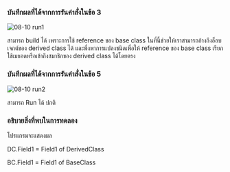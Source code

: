 ### บันทึกผลที่ได้จากการรันคำสั่งในข้อ 3
![08-10 run1](https://github.com/kanoksiriboonkam/03376836-OOP-2566-Lab-08/assets/144196048/a8d9fecd-954c-4a05-a9f9-7e8cecc0b718)

สามารถ build ได้ เพราะการใช้ reference ของ base class ในที่นี้ช่วยให้เราสามารถอ้างถึงอ็อบเจกต์ของ derived class ได้ และพึ่งพาการแปลงชนิดเพื่อให้ reference ของ base class เรียกใช้เมธอดหรือเข้าถึงสมาชิกของ derived class ได้โดยตรง
### บันทึกผลที่ได้จากการรันคำสั่งในข้อ 5
![08-10 run2](https://github.com/kanoksiriboonkam/03376836-OOP-2566-Lab-08/assets/144196048/f1b46081-23c0-461e-9b89-db95df674a9a)

สามารถ Run ได้ ปกติ
### อธิบายสิ่งที่พบในการทดลอง
โปรแกรมจะแสดงผล

DC.Field1 = Field1 of DerivedClass

BC.Field1 = Field1 of BaseClass

